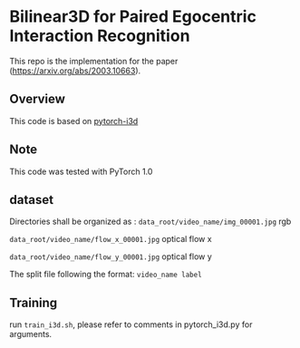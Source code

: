 # Bilinear3D for Paired Egocentric Interaction Recognition

This repo is the implementation for the paper (https://arxiv.org/abs/2003.10663).

## Overview

This code is based on [pytorch-i3d](https://github.com/piergiaj/pytorch-i3d)

## Note
This code was tested with PyTorch 1.0

## dataset
Directories shall be organized as :
`data_root/video_name/img_00001.jpg` rgb

`data_root/video_name/flow_x_00001.jpg` optical flow x

`data_root/video_name/flow_y_00001.jpg` optical flow y

The split file following the format:
`video_name label`

## Training
run `train_i3d.sh`, please refer to comments in pytorch_i3d.py for arguments.
